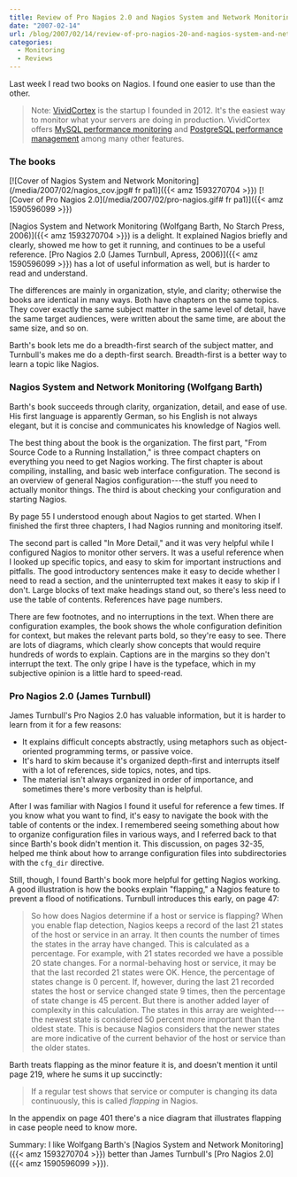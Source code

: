 ```yaml
---
title: Review of Pro Nagios 2.0 and Nagios System and Network Monitoring
date: "2007-02-14"
url: /blog/2007/02/14/review-of-pro-nagios-20-and-nagios-system-and-network-monitoring/
categories:
  - Monitoring
  - Reviews
---
```

Last week I read two books on Nagios. I found one easier to use than the other.

> Note: [VividCortex](https://vividcortex.com/) is the startup I founded in 2012. It's the easiest way to monitor what
> your servers are doing in production. VividCortex offers [MySQL performance
> monitoring](https://vividcortex.com/monitoring/mysql/) and [PostgreSQL
> performance management](https://vividcortex.com/monitoring/postgres/) among many
> other features.

### The books

[![Cover of Nagios System and Network Monitoring](/media/2007/02/nagios_cov.jpg# fr pa1)]({{< amz 1593270704 >}})
[![Cover of Pro Nagios 2.0](/media/2007/02/pro-nagios.gif# fr pa1)]({{< amz 1590596099 >}})

[Nagios System and Network Monitoring (Wolfgang Barth, No Starch Press, 2006)]({{< amz 1593270704 >}}) is a delight. It explained Nagios briefly and clearly, showed me how to get it running, and continues to be a useful reference. [Pro Nagios 2.0 (James Turnbull, Apress, 2006)]({{< amz 1590596099 >}}) has a lot of useful information as well, but is harder to read and understand.

The differences are mainly in organization, style, and clarity; otherwise the books are identical in many ways. Both have chapters on the same topics. They cover exactly the same subject matter in the same level of detail, have the same target audiences, were written about the same time, are about the same size, and so on.

Barth's book lets me do a breadth-first search of the subject matter, and Turnbull's makes me do a depth-first search. Breadth-first is a better way to learn a topic like Nagios.

### Nagios System and Network Monitoring (Wolfgang Barth)

Barth's book succeeds through clarity, organization, detail, and ease of use. His first language is apparently German, so his English is not always elegant, but it is concise and communicates his knowledge of Nagios well.

The best thing about the book is the organization. The first part, "From Source Code to a Running Installation," is three compact chapters on everything you need to get Nagios working. The first chapter is about compiling, installing, and basic web interface configuration. The second is an overview of general Nagios configuration---the stuff you need to actually monitor things. The third is about checking your configuration and starting Nagios.

By page 55 I understood enough about Nagios to get started. When I finished the first three chapters, I had Nagios running and monitoring itself.

The second part is called "In More Detail," and it was very helpful while I configured Nagios to monitor other servers. It was a useful reference when I looked up specific topics, and easy to skim for important instructions and pitfalls. The good introductory sentences make it easy to decide whether I need to read a section, and the uninterrupted text makes it easy to skip if I don't. Large blocks of text make headings stand out, so there's less need to use the table of contents. References have page numbers.

There are few footnotes, and no interruptions in the text. When there are configuration examples, the book shows the whole configuration definition for context, but makes the relevant parts bold, so they're easy to see. There are lots of diagrams, which clearly show concepts that would require hundreds of words to explain. Captions are in the margins so they don't interrupt the text. The only gripe I have is the typeface, which in my subjective opinion is a little hard to speed-read.

### Pro Nagios 2.0 (James Turnbull)

James Turnbull's Pro Nagios 2.0 has valuable information, but it is harder to learn from it for a few reasons:

* It explains difficult concepts abstractly, using metaphors such as object-oriented programming terms, or passive voice.
* It's hard to skim because it's organized depth-first and interrupts itself with a lot of references, side topics, notes, and tips.
* The material isn't always organized in order of importance, and sometimes there's more verbosity than is helpful.

After I was familiar with Nagios I found it useful for reference a few times. If you know what you want to find, it's easy to navigate the book with the table of contents or the index. I remembered seeing something about how to organize configuration files in various ways, and I referred back to that since Barth's book didn't mention it. This discussion, on pages 32-35, helped me think about how to arrange configuration files into subdirectories with the `cfg_dir` directive.

Still, though, I found Barth's book more helpful for getting Nagios working. A good illustration is how the books explain "flapping," a Nagios feature to prevent a flood of notifications. Turnbull introduces this early, on page 47:

> So how does Nagios determine if a host or service is flapping? When you enable flap detection, Nagios keeps a record of the last 21 states of the host or service in an array. It then counts the number of times the states in the array have changed. This is calculated as a percentage. For example, with 21 states recorded we have a possible 20 state changes. For a normal-behaving host or service, it may be that the last recorded 21 states were OK. Hence, the percentage of states change is 0 percent. If, however, during the last 21 recorded states the host or service changed state 9 times, then the percentage of state change is 45 percent. But there is another added layer of complexity in this calculation. The states in this array are weighted---the newest state is considered 50 percent more important than the oldest state. This is because Nagios considers that the newer states are more indicative of the current behavior of the host or service than the older states.

Barth treats flapping as the minor feature it is, and doesn't mention it until page 219, where he sums it up succinctly:

> If a regular test shows that service or computer is changing its data continuously, this is called *flapping* in Nagios.

In the appendix on page 401 there's a nice diagram that illustrates flapping in case people need to know more.

Summary: I like Wolfgang Barth's [Nagios System and Network Monitoring]({{< amz 1593270704 >}}) better than James Turnbull's [Pro Nagios 2.0]({{< amz 1590596099 >}}).
